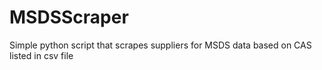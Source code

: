 # MSDSScraper
Simple python script that scrapes suppliers for MSDS data based on CAS listed in csv file
